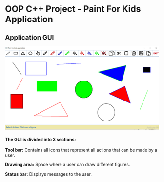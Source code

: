 # OOP C++ Project - Paint For Kids Application
## Application GUI
![Application_GUI](Graph.png)

#### The GUI is divided into 3 sections:

**Tool bar:** Contains all icons that represent all actions that can be made by a user.

**Drawing area:** Space where a user can draw different figures.

**Status bar:** Displays messages to the user.

